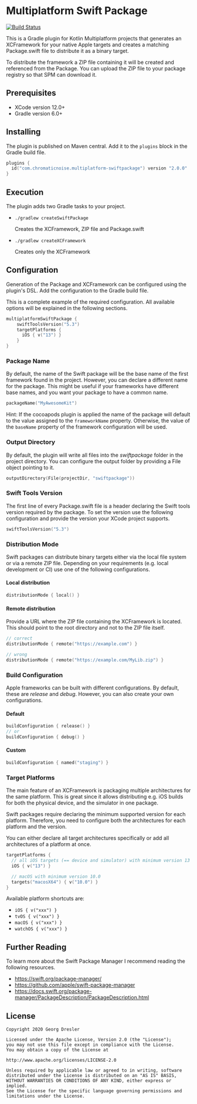 # Multiplatform Swift Package

[![Build Status](https://travis-ci.com/ge-org/multiplatform-swiftpackage.svg?branch=master)](https://travis-ci.com/ge-org/multiplatform-swiftpackage)

This is a Gradle plugin for Kotlin Multiplatform projects that generates an XCFramework for your native Apple targets
and creates a matching Package.swift file to distribute it as a binary target.

To distribute the framework a ZIP file containing it will be created and referenced from the Package.
You can upload the ZIP file to your package registry so that SPM can download it.

## Prerequisites
* XCode version 12.0+
* Gradle version 6.0+

## Installing
The plugin is published on Maven central. Add it to the `plugins` block in the Gradle build file.

```kotlin
plugins {
  id("com.chromaticnoise.multiplatform-swiftpackage") version "2.0.0"
}
```

## Execution
The plugin adds two Gradle tasks to your project.

* ```./gradlew createSwiftPackage```

    Creates the XCFramework, ZIP file and Package.swift


* ```./gradlew createXCFramework```

    Creates only the XCFramework

## Configuration
Generation of the Package and XCFramework can be configured using the plugin's DSL.
Add the configuration to the Gradle build file.

This is a complete example of the required configuration. All available options will be explained in the following sections.

```kotlin
multiplatformSwiftPackage {
    swiftToolsVersion("5.3")
    targetPlatforms {
      iOS { v("13") }
    }
}
```

### Package Name
By default, the name of the Swift package will be the base name of the first framework found in the project.
However, you can declare a different name for the package.
This might be useful if your frameworks have different base names, and you want your package to have a common name.

```kotlin
packageName("MyAwesomeKit")
```

Hint:
If the cocoapods plugin is applied the name of the package will default to the value assigned to the `frameworkName` property.
Otherwise, the value of the `baseName` property of the framework configuration will be used.

### Output Directory
By default, the plugin will write all files into the _swiftpackage_ folder in the project directory.
You can configure the output folder by providing a File object pointing to it.

```kotlin
outputDirectory(File(projectDir, "swiftpackage"))
```

### Swift Tools Version
The first line of every Package.swift file is a header declaring the Swift tools version  required by the package.
To set the version use the following configuration and provide the version your XCode project supports.

```kotlin
swiftToolsVersion("5.3")
```

### Distribution Mode
Swift packages can distribute binary targets either via the local file system or via a remote ZIP file.
Depending on your requirements (e.g. local development or CI) use one of the following configurations.

#### Local distribution
```kotlin
distributionMode { local() }
```

#### Remote distribution
Provide a URL where the ZIP file containing the XCFramework is located.
This should point to the root directory and not to the ZIP file itself. 
```kotlin
// correct
distributionMode { remote("https://example.com") }

// wrong
distributionMode { remote("https://example.com/MyLib.zip") }
```

### Build Configuration
Apple frameworks can be built with different configurations. By default, these are _release_ and _debug_.
However, you can also create your own configurations.

#### Default
```kotlin
buildConfiguration { release() }
// or
buildConfiguration { debug() }
```

#### Custom
```kotlin
buildConfiguration { named("staging") }
```

### Target Platforms
The main feature of an XCFramework is packaging multiple architectures for the same platform.
This is great since it allows distributing e.g. iOS builds for both the physical device, and the simulator in one package.

Swift packages require declaring the minimum supported version for each platform.
Therefore, you need to configure both the architectures for each platform and the version.

You can either declare all target architectures specifically or add all architectures of a platform at once.

```kotlin
targetPlatforms {
  // all iOS targets (== device and simulator) with minimum version 13
  iOS { v("13") }

  // macOS with minimum version 10.0
  targets("macosX64") { v("10.0") }
}
```

Available platform shortcuts are:
- `iOS { v("xxx") }`
- `tvOS { v("xxx") }`
- `macOS { v("xxx") }`
- `watchOS { v("xxx") }`

## Further Reading
To learn more about the Swift Package Manager I recommend reading the following resources.

* https://swift.org/package-manager/
* https://github.com/apple/swift-package-manager
* https://docs.swift.org/package-manager/PackageDescription/PackageDescription.html

## License
```text
Copyright 2020 Georg Dresler

Licensed under the Apache License, Version 2.0 (the "License");
you may not use this file except in compliance with the License.
You may obtain a copy of the License at

http://www.apache.org/licenses/LICENSE-2.0

Unless required by applicable law or agreed to in writing, software
distributed under the License is distributed on an "AS IS" BASIS,
WITHOUT WARRANTIES OR CONDITIONS OF ANY KIND, either express or implied.
See the License for the specific language governing permissions and
limitations under the License.
```
